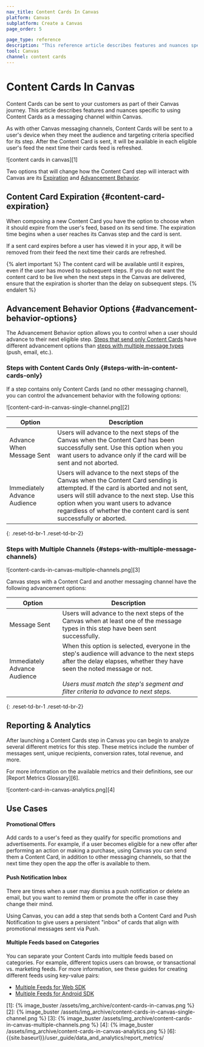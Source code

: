 ```yaml
---
nav_title: Content Cards In Canvas
platform: Canvas
subplatform: Create a Canvas
page_order: 5

page_type: reference
description: "This reference article describes features and nuances specific to using Content Cards as a messaging channel within Canvas."
tool: Canvas
channel: content cards
---
```


# Content Cards In Canvas

Content Cards can be sent to your customers as part of their Canvas journey. This article describes features and nuances specific to using Content Cards as a messaging channel within Canvas.

As with other Canvas messaging channels, Content Cards will be sent to a user's device when they meet the audience and targeting criteria specified for its step. After the Content Card is sent, it will be available in each eligible user's feed the next time their cards feed is refreshed.

![content cards in canvas][1]

Two options that will change how the Content Card step will interact with Canvas are its [Expiration](#content-card-expiration) and [Advancement Behavior](#advancement-behavior-options).

## Content Card Expiration {#content-card-expiration}
When composing a new Content Card you have the option to choose when it should expire from the user's feed, based on its send time. The expiration time begins when a user reaches its Canvas step and the card is sent.

If a sent card expires before a user has viewed it in your app, it will be removed from their feed the next time their cards are refreshed.


{% alert important %}
 The content card will be available until it expires, even if the user has moved to subsequent steps. If you do not want the content card to be live when the next steps in the Canvas are delivered, ensure that the expiration is shorter than the delay on subsequent steps.
{% endalert %}

## Advancement Behavior Options {#advancement-behavior-options}

The Advancement Behavior option allows you to control when a user should advance to their next eligible step. [Steps that send only Content Cards](#steps-with-in-content-cards-only) have different advancement options than [steps with multiple message types](#steps-with-multiple-message-channels) (push, email, etc.).

### Steps with Content Cards Only {#steps-with-in-content-cards-only}

If a step contains only Content Cards (and no other messaging channel), you can control the advancement behavior with the following options:

![content-card-in-canvas-single-channel.png][2]

| Option | Description |
|---|---|
| Advance When Message Sent | Users will advance to the next steps of the Canvas when the Content Card has been successfully sent. Use this option when you want users to advance only if the card will be sent and not aborted. |
| Immediately Advance Audience | Users will advance to the next steps of the Canvas when the Content Card sending is attempted. If the card is aborted and not sent, users will still advance to the next step. Use this option when you want users to advance regardless of whether the content card is sent successfully or aborted. |
{: .reset-td-br-1 .reset-td-br-2}



### Steps with Multiple Channels {#steps-with-multiple-message-channels}

![content-cards-in-canvas-multiple-channels.png][3]

Canvas steps with a Content Card and another messaging channel have the following advancement options:

| Option | Description |
|---|---|
| Message Sent | Users will advance to the next steps of the Canvas when at least one of the message types in this step have been sent successfully.|
| Immediately Advance Audience | When this option is selected, everyone in the step's audience will advance to the next steps after the delay elapses, whether they have seen the noted message or not.  <br> <br> _Users must match the step's segment and filter criteria to advance to next steps._ |
{: .reset-td-br-1 .reset-td-br-2}

## Reporting & Analytics

After launching a Content Cards step in Canvas you can begin to analyze several different metrics for this step. 
These metrics include the number of messages sent, unique recipients, conversion rates, total revenue, and more.



For more information on the available metrics and their definitions, see our [Report Metrics Glossary][6].

![content-card-in-canvas-analytics.png][4]

## Use Cases

#### Promotional Offers

Add cards to a user's feed as they qualify for specific promotions and advertisements. For example, if a user becomes eligible for a new offer after performing an action or making a purchase, using Canvas you can send them a Content Card, in addition to other messaging channels, so that the next time they open the app the offer is available to them.

#### Push Notification Inbox

There are times when a user may dismiss a push notification or delete an email, but you want to remind them or promote the offer in case they change their mind.

Using Canvas, you can add a step that sends both a Content Card and Push Notification to give users a persistent "inbox" of cards that align with promotional messages sent via Push. 

#### Multiple Feeds based on Categories

You can separate your Content Cards into multiple feeds based on categories. For example, different topics users can browse, or transactional vs. marketing feeds. For more information, see these guides for creating different feeds using key-value pairs:

* [Multiple Feeds for Web SDK]({{site.baseurl}}/developer_guide/platform_integration_guides/web/content_cards/multiple_feeds/)
* [Multiple Feeds for Android SDK]({{site.baseurl}}/developer_guide/platform_integration_guides/android/content_cards/multiple_feeds/)

[1]: {% image_buster /assets/img_archive/content-cards-in-canvas.png %}
[2]: {% image_buster /assets/img_archive/content-cards-in-canvas-single-channel.png %}
[3]: {% image_buster /assets/img_archive/content-cards-in-canvas-multiple-channels.png %}
[4]: {% image_buster /assets/img_archive/content-cards-in-canvas-analytics.png %}
[6]: {{site.baseurl}}/user_guide/data_and_analytics/report_metrics/
